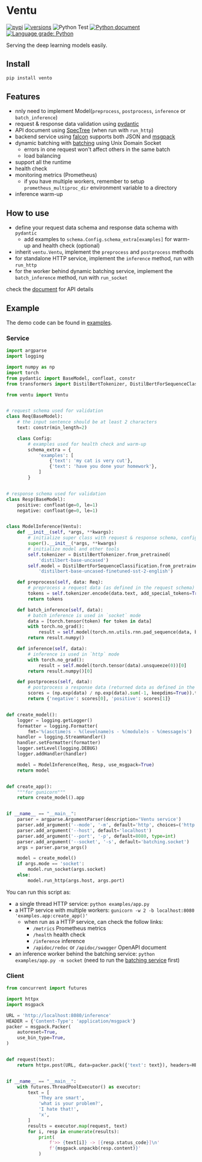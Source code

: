 # Ventu

[![pypi](https://img.shields.io/pypi/v/ventu.svg)](https://pypi.python.org/pypi/ventu)
[![versions](https://img.shields.io/pypi/pyversions/ventu.svg)](https://github.com/zenchars/ventu)
![Python Test](https://github.com/kemingy/ventu/workflows/Python%20package/badge.svg)
[![Python document](https://github.com/kemingy/ventu/workflows/Python%20document/badge.svg)](https://kemingy.github.io/ventu)
[![Language grade: Python](https://img.shields.io/lgtm/grade/python/g/kemingy/ventu.svg?logo=lgtm&logoWidth=18)](https://lgtm.com/projects/g/kemingy/ventu/context:python)

Serving the deep learning models easily.

## Install

```sh
pip install vento
```

## Features

* nnly need to implement Model(`preprocess`, `postprocess`, `inference` or `batch_inference`)
* request & response data validation using [pydantic](https://pydantic-docs.helpmanual.io)
* API document using [SpecTree](https://github.com/0b01001001/spectree) (when run with `run_http`)
* backend service using [falcon](falcon.readthedocs.io/) supports both JSON and [msgpack](https://msgpack.org/)
* dynamic batching with [batching](https://github.com/kemingy/batching) using Unix Domain Socket
    * errors in one request won't affect others in the same batch
    * load balancing
* support all the runtime
* health check
* monitoring metrics (Prometheus)
    * if you have multiple workers, remember to setup `prometheus_multiproc_dir` environment variable to a directory
* inference warm-up

## How to use

* define your request data schema and response data schema with `pydantic`
    * add examples to `schema.Config.schema_extra[examples]` for warm-up and health check (optional)
* inherit `ventu.Ventu`, implement the `preprocess` and `postprocess` methods
* for standalone HTTP service, implement the `inference` method, run with `run_http`
* for the worker behind dynamic batching service, implement the `batch_inference` method, run with `run_socket`

check the [document](https://kemingy.github.io/ventu) for API details

## Example

The demo code can be found in [examples](examples).

### Service

```python
import argparse
import logging

import numpy as np
import torch
from pydantic import BaseModel, confloat, constr
from transformers import DistilBertTokenizer, DistilBertForSequenceClassification

from ventu import Ventu


# request schema used for validation
class Req(BaseModel):
    # the input sentence should be at least 2 characters
    text: constr(min_length=2)

    class Config:
        # examples used for health check and warm-up
        schema_extra = {
            'examples': [
                {'text': 'my cat is very cut'},
                {'text': 'have you done your homework'},
            ]
        }


# response schema used for validation
class Resp(BaseModel):
    positive: confloat(ge=0, le=1)
    negative: confloat(ge=0, le=1)


class ModelInference(Ventu):
    def __init__(self, *args, **kwargs):
        # initialize super class with request & response schema, configs
        super().__init__(*args, **kwargs)
        # initialize model and other tools
        self.tokenizer = DistilBertTokenizer.from_pretrained(
            'distilbert-base-uncased')
        self.model = DistilBertForSequenceClassification.from_pretrained(
            'distilbert-base-uncased-finetuned-sst-2-english')

    def preprocess(self, data: Req):
        # preprocess a request data (as defined in the request schema)
        tokens = self.tokenizer.encode(data.text, add_special_tokens=True)
        return tokens

    def batch_inference(self, data):
        # batch inference is used in `socket` mode
        data = [torch.tensor(token) for token in data]
        with torch.no_grad():
            result = self.model(torch.nn.utils.rnn.pad_sequence(data, batch_first=True))[0]
        return result.numpy()

    def inference(self, data):
        # inference is used in `http` mode
        with torch.no_grad():
            result = self.model(torch.tensor(data).unsqueeze(0))[0]
        return result.numpy()[0]

    def postprocess(self, data):
        # postprocess a response data (returned data as defined in the response schema)
        scores = (np.exp(data) / np.exp(data).sum(-1, keepdims=True)).tolist()
        return {'negative': scores[0], 'positive': scores[1]}


def create_model():
    logger = logging.getLogger()
    formatter = logging.Formatter(
        fmt='%(asctime)s - %(levelname)s - %(module)s - %(message)s')
    handler = logging.StreamHandler()
    handler.setFormatter(formatter)
    logger.setLevel(logging.DEBUG)
    logger.addHandler(handler)

    model = ModelInference(Req, Resp, use_msgpack=True)
    return model


def create_app():
    """for gunicorn"""
    return create_model().app


if __name__ == "__main__":
    parser = argparse.ArgumentParser(description='Ventu service')
    parser.add_argument('--mode', '-m', default='http', choices=('http', 'socket'))
    parser.add_argument('--host', default='localhost')
    parser.add_argument('--port', '-p', default=8080, type=int)
    parser.add_argument('--socket', '-s', default='batching.socket')
    args = parser.parse_args()

    model = create_model()
    if args.mode == 'socket':
        model.run_socket(args.socket)
    else:
        model.run_http(args.host, args.port)
```

You can run this script as:

* a single thread HTTP service: `python examples/app.py`
* a HTTP service with multiple workers: `gunicorn -w 2 -b localhost:8080 'examples.app:create_app()'`
    * when run as a HTTP service, can check the follow links:
        * `/metrics` Prometheus metrics
        * `/health` health check
        * `/inference` inference
        * `/apidoc/redoc` or `/apidoc/swagger` OpenAPI document
* an inference worker behind the batching service: `python examples/app.py -m socket` (need to run the [batching service](https://github.com/kemingy/batching) first)

### Client

```python
from concurrent import futures

import httpx
import msgpack

URL = 'http://localhost:8080/inference'
HEADER = {'Content-Type': 'application/msgpack'}
packer = msgpack.Packer(
    autoreset=True,
    use_bin_type=True,
)


def request(text):
    return httpx.post(URL, data=packer.pack({'text': text}), headers=HEADER)


if __name__ == "__main__":
    with futures.ThreadPoolExecutor() as executor:
        text = [
            'They are smart',
            'what is your problem?',
            'I hate that!',
            'x',
        ]
        results = executor.map(request, text)
        for i, resp in enumerate(results):
            print(
                f'>> {text[i]} -> [{resp.status_code}]\n'
                f'{msgpack.unpackb(resp.content)}'
            )
```
